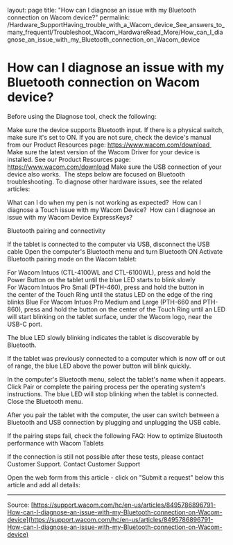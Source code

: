 layout: page
title: "How can I diagnose an issue with my Bluetooth connection on Wacom device?"
permalink: /Hardware_SupportHaving_trouble_with_a_Wacom_device_See_answers_to_many_frequentl/Troubleshoot_Wacom_HardwareRead_More/How_can_I_diagnose_an_issue_with_my_Bluetooth_connection_on_Wacom_device

# How can I diagnose an issue with my Bluetooth connection on Wacom device?

Before using the Diagnose tool, check the following: 

Make sure the device supports Bluetooth input. If there is a physical switch, make sure it's set to ON. If you are not sure, check the device's manual from our Product Resources page: https://www.wacom.com/download 
Make sure the latest version of the Wacom Driver for your device is installed. See our Product Resources page: https://www.wacom.com/download
Make sure the USB connection of your device also works. 
The steps below are focused on Bluetooth troubleshooting. To diagnose other hardware issues, see the related articles:

What can I do when my pen is not working as expected? 
How can I diagnose a Touch issue with my Wacom Device? 
How can I diagnose an issue with my Wacom Device ExpressKeys? 



Bluetooth pairing and connectivity

If the tablet is connected to the computer via USB, disconnect the USB cable
Open the computer's Bluetooth menu and turn Bluetooth ON
Activate Bluetooth pairing mode on the Wacom tablet:

For Wacom Intuos (CTL-4100WL and CTL-6100WL), press and hold the Power Button on the tablet until the blue LED starts to blink slowly
For Wacom Intuos Pro Small (PTH-460), press and hold the button in the center of the Touch Ring until the status LED on the edge of the ring blinks Blue
For Wacom Intuos Pro Medium and Large (PTH-660 and PTH-860), press and hold the button on the center of the Touch Ring until an LED will start blinking on the tablet surface, under the Wacom logo, near the USB-C port.


The blue LED slowly blinking indicates the tablet is discoverable by Bluetooth.

If the tablet was previously connected to a computer which is now off or out of range, the blue LED above the power button will blink quickly.


In the computer's Bluetooth menu, select the tablet's name when it appears.
Click Pair or complete the pairing process per the operating system's instructions.
The blue LED will stop blinking when the tablet is connected.
Close the Bluetooth menu.



After you pair the tablet with the computer, the user can switch between a Bluetooth and USB connection by plugging and unplugging the USB cable.


If the pairing steps fail, check the following FAQ: How to optimize Bluetooth performance with Wacom Tablets


If the connection is still not possible after these tests, please contact Customer Support.
Contact Customer Support


Open the web form from this article - click on "Submit a request" below this article and add all details:

---
Source: [https://support.wacom.com/hc/en-us/articles/8495786896791-How-can-I-diagnose-an-issue-with-my-Bluetooth-connection-on-Wacom-device](https://support.wacom.com/hc/en-us/articles/8495786896791-How-can-I-diagnose-an-issue-with-my-Bluetooth-connection-on-Wacom-device)
